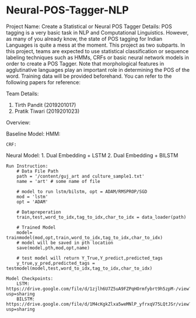 # Neural-POS-Tagger-NLP

Project Name: Create a Statistical or Neural POS Tagger
Details:
POS tagging is a very basic task in NLP and Computational Linguistics. However, as many
of you already know, the state of POS tagging for Indian Languages is quite a mess at the
moment. This project as two subparts.
In this project, teams are expected to use statistical classification or sequence labeling
techniques such as HMMs, CRFs or basic neural network models in order to create a POS
Tagger. Note that morphological features in agglutinative languages play an important role
in determining the POS of the word. Training data will be provided beforehand. You can
refer to the following papers for reference:


Team Details:
1. Tirth Pandit (2019201017)
2. Pratik Tiwari (2019201023)



Overview:

Baseline Model:
	HMM:

	CRF:

Neural Model:
	1. Dual Embedding + LSTM
	2. Dual Embedding + BILSTM

	Run Instruction:
		# Data File Path
		path = '/content/guj_art and culture_sample1.txt'
		name = 'art' # some name of file

		# model to run lstm/bilstm, opt = ADAM/RMSPROP/SGD
		mod = 'lstm'
		opt = 'ADAM'

		# Datapreperation
		train,test,word_to_idx,tag_to_idx,char_to_idx = data_loader(path)
		
		# Trained Model
		model= trainmodel(mod,opt,train,word_to_idx,tag_to_idx,char_to_idx)
		# model will be saved in pth location
		save(model,pth,mod,opt,name)
		
		# test model will return Y_True,Y_predict,predicted_tags
		y_true,y_pred,predicted_tags = testmodel(model,test,word_to_idx,tag_to_idx,char_to_idx)

	Model Checkpoints:
		LSTM: https://drive.google.com/file/d/1zjlh6U7Z5uA9FZPqHOrmfybrt9h5zpM-/view?usp=sharing 
		BILSTM: https://drive.google.com/file/d/1M4cKgkZlxa5weMNlP_yfrxqV75LQtJSr/view?usp=sharing